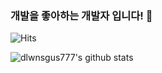 ### 개발을 좋아하는 개발자 입니다! 🌱
![Hits](https://hits.seeyoufarm.com/api/count/incr/badge.svg?url=https://github.com/dlwnsgus777)

![dlwnsgus777's github stats](https://github-readme-stats.vercel.app/api?username=dlwnsgus777&show_icons=true&theme=cobalt)

<!--
**dlwnsgus777/dlwnsgus777** is a ✨ _special_ ✨ repository because its `README.md` (this file) appears on your GitHub profile.

Here are some ideas to get you started:

- 🔭 I’m currently working on ...
- 🌱 I’m currently learning ...
- 👯 I’m looking to collaborate on ...
- 🤔 I’m looking for help with ...
- 💬 Ask me about ...
- 📫 How to reach me: ...
- 😄 Pronouns: ...
- ⚡ Fun fact: ...
-->
